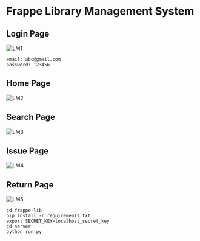 # Frappe Library Management System

## Login Page
![LM1](https://user-images.githubusercontent.com/67470527/147960122-eea08e06-f9f2-4353-9c62-33ffcdd8ea5f.PNG)

```text
email: abc@gmail.com 
password: 123456
```

## Home Page
![LM2](https://user-images.githubusercontent.com/67470527/147960173-8a4a2a6b-6905-4933-b7cc-70669946f1dd.PNG)


## Search Page
![LM3](https://user-images.githubusercontent.com/67470527/147960244-e57ba642-4f51-476f-9e1a-f812e3c82fb4.PNG)

## Issue Page
![LM4](https://user-images.githubusercontent.com/67470527/147960321-5191c896-3559-4f4e-8d4c-5fc0dbf9be60.PNG)

## Return Page
![LM5](https://user-images.githubusercontent.com/67470527/147960358-fcf7221e-a02e-41be-b51b-478641dc83e4.PNG)

```
cd frappe-lib
pip install -r requirements.txt
export SECRET_KEY=localhost_secret_key
cd server
python run.py
```
